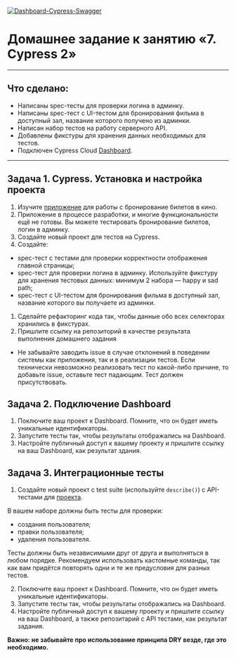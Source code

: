 [![Dashboard-Cypress-Swagger](https://img.shields.io/endpoint?url=https://cloud.cypress.io/badge/detailed/tfwkz8&style=plastic&logo=cypress)](https://cloud.cypress.io/projects/tfwkz8/runs)

# Домашнее задание к занятию «7. Cypress 2»

--------------------
 ##  Что сделано:
  * Написаны spec-тесты  для проверки логина в админку. 
  * Написаны spec-тест с UI-тестом для бронирования фильма в доступный зал, название которого получено из админки.
  * Написан набор тестов на работу серверного API.
  * Добавлены фикстуры для хранения данных необходимых для тестов. 
  * Подключен Cypress Cloud [Dashboard](https://cloud.cypress.io/projects/tfwkz8/runs?branches=%5B%5D&committers=%5B%5D&flaky=%5B%5D&page=1&status=%5B%5D&tags=%5B%5D&tagsMatch=ANY&timeRange=%7B%22startDate%22%3A%222023-07-24%22%2C%22endDate%22%3A%222024-07-23%22%7D).
---------------------
  
  
  ## Задача 1. Cypress. Установка и настройка проекта

 1. Изучите [приложение](https://github.com/Evgeniy-Varlamov/FS21-diplom) для работы с бронирование билетов в кино.
 2. Приложение в процессе разработки, и многие функциональности ещё не готовы. Вы можете тестировать бронирование билетов, логин в админку.
 3. Создайте новый проект для тестов на Cypress.
 4. Создайте:
 - spec-тест с тестами для проверки корректности отображения главной страницы;
 - spec-тест для проверки логина в админку. Используйте фикстуру для хранения тестовых данных: минимум 2 набора — happy и sad path;
 - spec-тест с UI-тестом для бронирования фильма в доступный зал, название которого вы получаете из админки.

 1. Сделайте рефакторинг кода так, чтобы данные обо всех селекторах хранились в фикстурах.
 2. Пришлите ссылку на репозиторий в качестве результата выполнения домашнего задания
  
  * Не забывайте заводить issue в случае отклонений в поведении системы как приложения, так и в реализации тестов. Если технически невозможно реализовать тест по какой-либо причине, то добавьте issue, оставьте тест падающим. Тест должен присутствовать.
  
  ## Задача 2. Подключение Dashboard
  
  1. Поключите ваш проект к Dashboard. Помните, что он будет иметь уникальные идентификаторы.
  2. Запустите тесты так, чтобы результаты отображались на Dashboard.
  3. Настройте публичный доступ к вашему проекту и пришлите ссылку на ваш Dashboard, как результат здания.

  ## Задача 3. Интеграционные тесты
  
  1. Создайте новый проект с test suite (используйте `describe()`) с API-тестами для [проекта](https://petstore.swagger.io/#/).
  
  В вашем наборе должны быть тесты для проверки:
  - создания пользователя;
  - правки пользователя;
  - удаления пользователя.

  Тесты должны быть независимыми друг от друга и выполняться в любом порядке. Рекомендуем использовать кастомные команды, так как вам придётся повторять одни и те же предусловия для разных тестов.
  
  2. Поключите ваш проект к Dashboard. Помните, что он будет иметь уникальные идентификаторы.
  3. Запустите тесты так, чтобы результаты отображались на Dashboard.
  4. Настройте публичный доступ к вашему проекту и пришлите ссылку на ваш Dashboard, а также репозитарий с API тестами, как результат задания.
  
 **Важно: не забывайте про использование принципа DRY везде, где это необходимо.**

